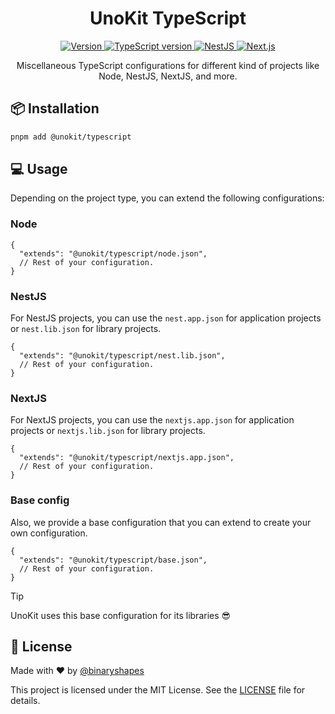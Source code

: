 <h1 align="center">
  <b>UnoKit TypeScript</b>
</h1>

<p align="center">
    <a href="https://github.com/binaryshapes/unokit" target="_blank">
      <img src="https://shields.io/badge/version-1.0.0-brightgreen.svg" alt="Version" />
    </a>
    <a href="https://www.typescriptlang.org/" target="_blank">
      <img src="https://img.shields.io/badge/TypeScript-^5.8.2-blue.svg" alt="TypeScript version" />
    </a>
    <a href="https://github.com/binaryshapes/unokit" target="_blank">
      <img src="https://shields.io/badge/NestJs-11.0.13-ea2845?logo=nestjs&logoColor=white" alt="NestJS" />
    </a>
    <a href="https://github.com/binaryshapes/unokit" target="_blank">
      <img src="https://shields.io/badge/Next.js-15.2.5-282828?logo=nextdotjs&logoColor=white" alt="Next.js" />
    </a>
</p>

<p align="center">
   Miscellaneous TypeScript configurations for different kind of projects like Node, NestJS, NextJS, and more.
</p>

## 📦 Installation

```bash
pnpm add @unokit/typescript
```

## 💻 Usage

Depending on the project type, you can extend the following configurations:

### Node

```jsonc
{
  "extends": "@unokit/typescript/node.json",
  // Rest of your configuration.
}
```

### NestJS

For NestJS projects, you can use the `nest.app.json` for application projects or `nest.lib.json` for library projects.

```jsonc
{
  "extends": "@unokit/typescript/nest.lib.json",
  // Rest of your configuration.
}
```

### NextJS

For NextJS projects, you can use the `nextjs.app.json` for application projects or `nextjs.lib.json` for library projects.

```jsonc
{
  "extends": "@unokit/typescript/nextjs.app.json",
  // Rest of your configuration.
}
```

### Base config

Also, we provide a base configuration that you can extend to create your own configuration.

```jsonc
{
  "extends": "@unokit/typescript/base.json",
  // Rest of your configuration.
}
```

> [!TIP]
> UnoKit uses this base configuration for its libraries 😎

## 📄 License

Made with ❤️ by [@binaryshapes](https://github.com/binaryshapes)

This project is licensed under the MIT License. See the [LICENSE](LICENSE) file for details.
